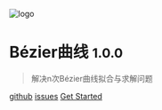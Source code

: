 ![logo](favicon.ico)

# Bézier曲线 <small>1.0.0</small>

> 解决n次Bézier曲线拟合与求解问题

[github](https://github.com/wardenfeng/bezier)
[issues](https://github.com/wardenfeng/bezier/issues)
[Get Started](#Bézier曲线)